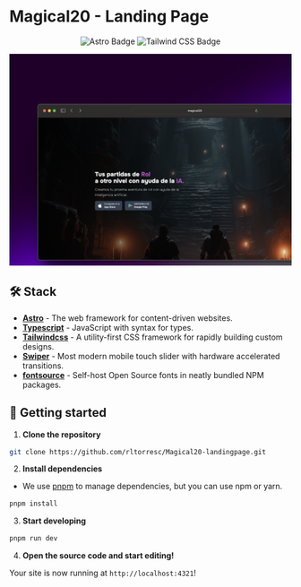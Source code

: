 # Magical20 - Landing Page

<div align="center">

![Astro Badge](https://img.shields.io/badge/Astro-BC52EE?logo=astro&logoColor=fff&style=flat)
![Tailwind CSS Badge](https://img.shields.io/badge/Tailwind%20CSS-06B6D4?logo=tailwindcss&logoColor=fff&style=flat)

</div>

![Imagen de portada](src/components/imagen_portada.png)

## 🛠️ Stack

- [**Astro**](https://astro.build/) - The web framework for content-driven websites.
- [**Typescript**](https://www.typescriptlang.org/) - JavaScript with syntax for types.
- [**Tailwindcss**](https://tailwindcss.com/) - A utility-first CSS framework for rapidly building custom designs.
- [**Swiper**](https://github.com/nolimits4web/swiper) - Most modern mobile touch slider with hardware accelerated transitions.
- [**fontsource**](https://fontsource.org/) - Self-host Open Source fonts in neatly bundled NPM packages.

## 🚀 Getting started

1. **Clone the repository**

```bash
git clone https://github.com/rltorresc/Magical20-landingpage.git
```

2. **Install dependencies**

- We use [pnpm](https://pnpm.io/) to manage dependencies, but you can use npm or yarn.

```bash
pnpm install
```

3. **Start developing**

```bash
pnpm run dev
```

4. **Open the source code and start editing!**

Your site is now running at `http://localhost:4321`!
